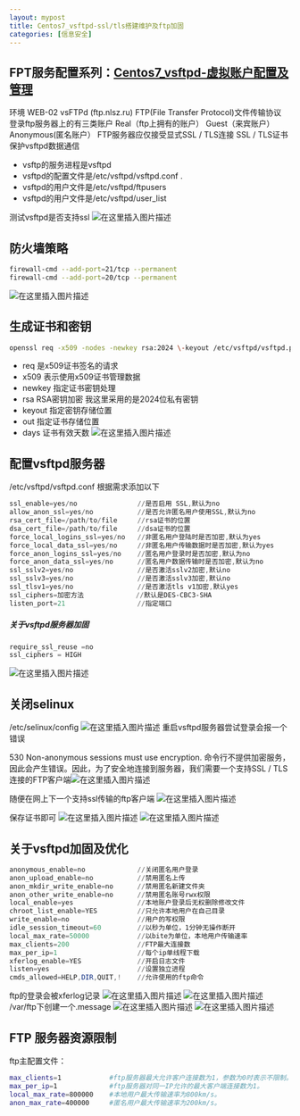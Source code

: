 ```yaml
---
layout: mypost
title: Centos7_vsftpd-ssl/tls搭建维护及ftp加固
categories: [信息安全]
---
```


## FPT服务配置系列：[Centos7_vsftpd-虚拟账户配置及管理](https://blog.csdn.net/qq_38626043/article/details/106665601)
环境
WEB-02	vsFTPd (ftp.nlsz.ru)
FTP(File Transfer Protocol)文件传输协议
登录ftp服务器上的有三类账户
Real（ftp上拥有的账户）
Guest（来宾账户）
Anonymous(匿名账户）
FTP服务器应仅接受显式SSL / TLS连接
SSL / TLS证书保护vsftpd数据通信

- vsftp的服务进程是vsftpd
- vsftpd的配置文件是/etc/vsftpd/vsftpd.conf .
- vsftpd的用户文件是/etc/vsftpd/ftpusers
- vsftpd的用户文件是/etc/vsftpd/user_list


测试vsftpd是否支持ssl
![在这里插入图片描述](https://img-blog.csdnimg.cn/20191225140656953.png#pic_center)

## 防火墙策略

```bash
firewall-cmd --add-port=21/tcp --permanent
firewall-cmd --add-port=20/tcp --permanent  
```

![在这里插入图片描述](https://img-blog.csdnimg.cn/20191225140938296.png#pic_center)

## 生成证书和密钥

```bash
openssl req -x509 -nodes -newkey rsa:2024 \-keyout /etc/vsftpd/vsftpd.pem \-out /etc/vsftpd/vsftpd.pem -days 365
```
- req 是x509证书签名的请求
- x509 表示使用x509证书管理数据
- newkey 指定证书密钥处理
- rsa RSA密钥加密 我这里采用的是2024位私有密钥
- keyout 指定密钥存储位置
- out 指定证书存储位置
- days 证书有效天数 
![在这里插入图片描述](https://img-blog.csdnimg.cn/20191225141059532.png?x-oss-process=image/watermark,type_ZmFuZ3poZW5naGVpdGk,shadow_10,text_aHR0cHM6Ly9ibG9nLmNzZG4ubmV0L3FxXzM4NjI2MDQz,size_16,color_FFFFFF,t_70#pic_center)
## 配置vsftpd服务器
/etc/vsftpd/vsftpd.conf
根据需求添加以下

```powershell
ssl_enable=yes/no             	//是否启用 SSL,默认为no
allow_anon_ssl=yes/no         	//是否允许匿名用户使用SSL,默认为no
rsa_cert_file=/path/to/file     //rsa证书的位置
dsa_cert_file=/path/to/file     //dsa证书的位置
force_local_logins_ssl=yes/no   //非匿名用户登陆时是否加密,默认为yes
force_local_data_ssl=yes/no    	//非匿名用户传输数据时是否加密,默认为yes
force_anon_logins_ssl=yes/no    //匿名用户登录时是否加密,默认为no
force_anon_data_ssl=yes/no     	//匿名用户数据传输时是否加密,默认为no
ssl_sslv2=yes/no              	//是否激活sslv2加密,默认no
ssl_sslv3=yes/no                //是否激活sslv3加密,默认no
ssl_tlsv1=yes/no                //是否激活tls v1加密,默认yes
ssl_ciphers=加密方法             //默认是DES-CBC3-SHA
listen_port=21					//指定端口
```
##### 关于vsftpd服务器加固

```powershell
require_ssl_reuse =no
ssl_ciphers = HIGH		
```

![在这里插入图片描述](https://img-blog.csdnimg.cn/20191225141825151.png?x-oss-process=image/watermark,type_ZmFuZ3poZW5naGVpdGk,shadow_10,text_aHR0cHM6Ly9ibG9nLmNzZG4ubmV0L3FxXzM4NjI2MDQz,size_16,color_FFFFFF,t_70#pic_center)
## 关闭selinux
/etc/selinux/config
![在这里插入图片描述](https://img-blog.csdnimg.cn/20191225152135834.png?x-oss-process=image/watermark,type_ZmFuZ3poZW5naGVpdGk,shadow_10,text_aHR0cHM6Ly9ibG9nLmNzZG4ubmV0L3FxXzM4NjI2MDQz,size_16,color_FFFFFF,t_70#pic_center)
重启vsftpd服务器尝试登录会报一个错误


530 Non-anonymous sessions must use encryption.
命令行不提供加密服务，因此会产生错误。因此，为了安全地连接到服务器，我们需要一个支持SSL / TLS连接的FTP客户端![在这里插入图片描述](https://img-blog.csdnimg.cn/20191225142737930.png?x-oss-process=image/watermark,type_ZmFuZ3poZW5naGVpdGk,shadow_10,text_aHR0cHM6Ly9ibG9nLmNzZG4ubmV0L3FxXzM4NjI2MDQz,size_16,color_FFFFFF,t_70#pic_center)

随便在网上下一个支持ssl传输的ftp客户端
![在这里插入图片描述](https://img-blog.csdnimg.cn/20191225143012207.png?x-oss-process=image/watermark,type_ZmFuZ3poZW5naGVpdGk,shadow_10,text_aHR0cHM6Ly9ibG9nLmNzZG4ubmV0L3FxXzM4NjI2MDQz,size_16,color_FFFFFF,t_70#pic_center)

保存证书即可
![在这里插入图片描述](https://img-blog.csdnimg.cn/20191225143019856.png?x-oss-process=image/watermark,type_ZmFuZ3poZW5naGVpdGk,shadow_10,text_aHR0cHM6Ly9ibG9nLmNzZG4ubmV0L3FxXzM4NjI2MDQz,size_16,color_FFFFFF,t_70#pic_center)
![在这里插入图片描述](https://img-blog.csdnimg.cn/20191225144546108.png?x-oss-process=image/watermark,type_ZmFuZ3poZW5naGVpdGk,shadow_10,text_aHR0cHM6Ly9ibG9nLmNzZG4ubmV0L3FxXzM4NjI2MDQz,size_16,color_FFFFFF,t_70#pic_center)

## 关于vsftpd加固及优化

```powershell
anonymous_enable=no				//关闭匿名用户登录
anon_upload_enable=no			//禁用匿名上传
anon_mkdir_write_enable=no		//禁用匿名新建文件夹
anon_other_write_enable=no  	//禁用匿名账号rwx权限
local_enable=yes				//本地账户登录后无权删除修改文件
chroot_list_enable=YES			//只允许本地用户在自己目录
write_enable=no					//用户的写权限
idle_session_timeout=60			//以秒为单位，1分钟无操作断开
local_max_rate=50000			//以bite为单位，本地用户传输速率
max_clients=200					//FTP最大连接数
max_per_ip=1					//每个ip单线程下载
xferlog_enable=YES				//开启日志文件
listen=yes						//设置独立进程
cmds_allowed=HELP,DIR,QUIT,!	//允许使用的ftp命令

```
ftp的登录会被xferlog记录
![在这里插入图片描述](https://img-blog.csdnimg.cn/20191225151616726.png?x-oss-process=image/watermark,type_ZmFuZ3poZW5naGVpdGk,shadow_10,text_aHR0cHM6Ly9ibG9nLmNzZG4ubmV0L3FxXzM4NjI2MDQz,size_16,color_FFFFFF,t_70#pic_center)
![在这里插入图片描述](https://img-blog.csdnimg.cn/20191225145819867.png?x-oss-process=image/watermark,type_ZmFuZ3poZW5naGVpdGk,shadow_10,text_aHR0cHM6Ly9ibG9nLmNzZG4ubmV0L3FxXzM4NjI2MDQz,size_16,color_FFFFFF,t_70#pic_center)
/var/ftp下创建一个.message
![在这里插入图片描述](https://img-blog.csdnimg.cn/20191225150255655.png#pic_center)
![在这里插入图片描述](https://img-blog.csdnimg.cn/20191225150145934.png?x-oss-process=image/watermark,type_ZmFuZ3poZW5naGVpdGk,shadow_10,text_aHR0cHM6Ly9ibG9nLmNzZG4ubmV0L3FxXzM4NjI2MDQz,size_16,color_FFFFFF,t_70#pic_center)

## FTP 服务器资源限制
ftp主配置文件：

```bash
max_clients=1            #ftp服务器最大允许客户连接数为1，参数为0时表示不限制。
max_per_ip=1             #ftp服务器对同一IP允许的最大客户端连接数为1。
local_max_rate=800000    #本地用户最大传输速率为800km/s。
anon_max_rate=400000     #匿名用户最大传输速率为200km/s。
```


